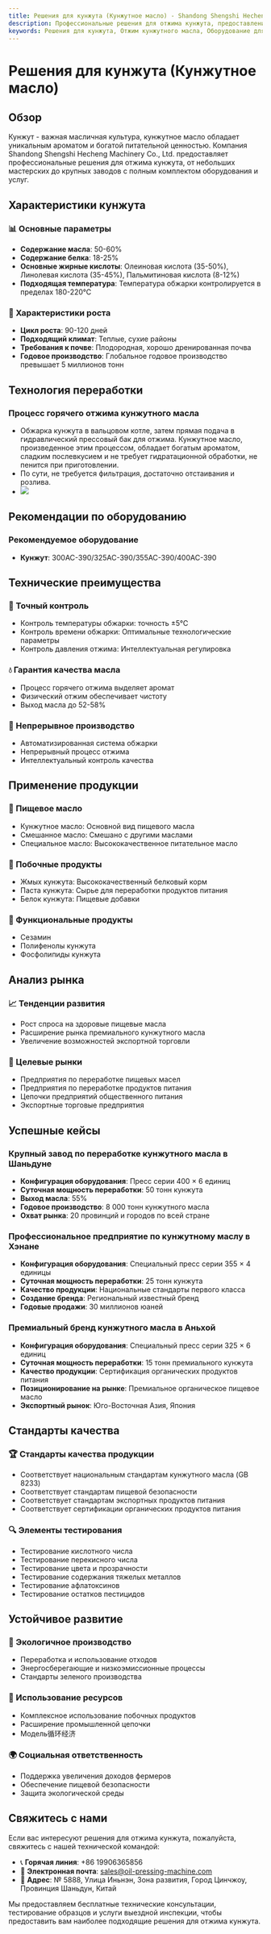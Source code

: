 ```yaml
---
title: Решения для кунжута (Кунжутное масло) - Shandong Shengshi Hecheng Machinery Co., Ltd.
description: Профессиональные решения для отжима кунжута, предоставление оборудования и технических услуг по переработке кунжутного масла, содержание масла 50-60%, использование процесса горячего отжима для выделения аромата, от небольших мастерских до крупных заводов с полным комплектом оборудования и услуг.
keywords: Решения для кунжута, Отжим кунжутного масла, Оборудование для переработки кунжута, Линия производства кунжутного масла, Процесс горячего отжима кунжута, Пресс для кунжутного масла, Экстракция кунжутного масла, Переработка кунжута, Оборудование для отжима кунжутного масла, Оборудование для производства кунжутного масла, Завод по переработке кунжутного масла
---
```


# Решения для кунжута (Кунжутное масло)

## Обзор

Кунжут - важная масличная культура, кунжутное масло обладает уникальным ароматом и богатой питательной ценностью. Компания Shandong Shengshi Hecheng Machinery Co., Ltd. предоставляет профессиональные решения для отжима кунжута, от небольших мастерских до крупных заводов с полным комплектом оборудования и услуг.

## Характеристики кунжута

### 📊 Основные параметры
- **Содержание масла**: 50-60%
- **Содержание белка**: 18-25%
- **Основные жирные кислоты**: Олеиновая кислота (35-50%), Линолевая кислота (35-45%), Пальмитиновая кислота (8-12%)
- **Подходящая температура**: Температура обжарки контролируется в пределах 180-220℃

### 🌱 Характеристики роста
- **Цикл роста**: 90-120 дней
- **Подходящий климат**: Теплые, сухие районы
- **Требования к почве**: Плодородная, хорошо дренированная почва
- **Годовое производство**: Глобальное годовое производство превышает 5 миллионов тонн

## Технология переработки

### Процесс горячего отжима кунжутного масла
- Обжарка кунжута в вальцовом котле, затем прямая подача в гидравлический прессовый бак для отжима. Кунжутное масло, произведенное этим процессом, обладает богатым ароматом, сладким послевкусием и не требует гидратационной обработки, не пенится при приготовлении.
- По сути, не требуется фильтрация, достаточно отстаивания и розлива.
- ![](/images/芝麻热榨工艺.png)

## Рекомендации по оборудованию

### Рекомендуемое оборудование
- **Кунжут**: 300AC-390/325AC-390/355AC-390/400AC-390

## Технические преимущества

### 🎯 Точный контроль
- Контроль температуры обжарки: точность ±5℃
- Контроль времени обжарки: Оптимальные технологические параметры
- Контроль давления отжима: Интеллектуальная регулировка

### 💧 Гарантия качества масла
- Процесс горячего отжима выделяет аромат
- Физический отжим обеспечивает чистоту
- Выход масла до 52-58%

### 🔄 Непрерывное производство
- Автоматизированная система обжарки
- Непрерывный процесс отжима
- Интеллектуальный контроль качества

## Применение продукции

### 🍳 Пищевое масло
- Кунжутное масло: Основной вид пищевого масла
- Смешанное масло: Смешано с другими маслами
- Специальное масло: Высококачественное питательное масло

### 🥛 Побочные продукты
- Жмых кунжута: Высококачественный белковый корм
- Паста кунжута: Сырье для переработки продуктов питания
- Белок кунжута: Пищевые добавки

### 💊 Функциональные продукты
- Сезамин
- Полифенолы кунжута
- Фосфолипиды кунжута

## Анализ рынка

### 📈 Тенденции развития
- Рост спроса на здоровые пищевые масла
- Расширение рынка премиального кунжутного масла
- Увеличение возможностей экспортной торговли

### 🎯 Целевые рынки
- Предприятия по переработке пищевых масел
- Предприятия по переработке продуктов питания
- Цепочки предприятий общественного питания
- Экспортные торговые предприятия

## Успешные кейсы

### Крупный завод по переработке кунжутного масла в Шаньдуне
- **Конфигурация оборудования**: Пресс серии 400 × 6 единиц
- **Суточная мощность переработки**: 50 тонн кунжута
- **Выход масла**: 55%
- **Годовое производство**: 8 000 тонн кунжутного масла
- **Охват рынка**: 20 провинций и городов по всей стране

### Профессиональное предприятие по кунжутному маслу в Хэнане
- **Конфигурация оборудования**: Специальный пресс серии 355 × 4 единицы
- **Суточная мощность переработки**: 25 тонн кунжута
- **Качество продукции**: Национальные стандарты первого класса
- **Создание бренда**: Региональный известный бренд
- **Годовые продажи**: 30 миллионов юаней

### Премиальный бренд кунжутного масла в Аньхой
- **Конфигурация оборудования**: Специальный пресс серии 325 × 6 единиц
- **Суточная мощность переработки**: 15 тонн премиального кунжута
- **Качество продукции**: Сертификация органических продуктов питания
- **Позиционирование на рынке**: Премиальное органическое пищевое масло
- **Экспортный рынок**: Юго-Восточная Азия, Япония

## Стандарты качества

### 🏆 Стандарты качества продукции
- Соответствует национальным стандартам кунжутного масла (GB 8233)
- Соответствует стандартам пищевой безопасности
- Соответствует стандартам экспортных продуктов питания
- Соответствует сертификации органических продуктов питания

### 🔍 Элементы тестирования
- Тестирование кислотного числа
- Тестирование перекисного числа
- Тестирование цвета и прозрачности
- Тестирование содержания тяжелых металлов
- Тестирование афлатоксинов
- Тестирование остатков пестицидов

## Устойчивое развитие

### 🌱 Экологичное производство
- Переработка и использование отходов
- Энергосберегающие и низкоэмиссионные процессы
- Стандарты зеленого производства

### 🔄 Использование ресурсов
- Комплексное использование побочных продуктов
- Расширение промышленной цепочки
- Модель循环经济

### 🌍 Социальная ответственность
- Поддержка увеличения доходов фермеров
- Обеспечение пищевой безопасности
- Защита экологической среды

## Свяжитесь с нами

Если вас интересуют решения для отжима кунжута, пожалуйста, свяжитесь с нашей технической командой:

- 📞 **Горячая линия**: +86 19906365856
- 📧 **Электронная почта**: sales@oil-pressing-machine.com
- 📍 **Адрес**: № 5888, Улица Иньнэн, Зона развития, Город Цинчжоу, Провинция Шаньдун, Китай

Мы предоставляем бесплатные технические консультации, тестирование образцов и услуги выездной инспекции, чтобы предоставить вам наиболее подходящие решения для отжима кунжута.